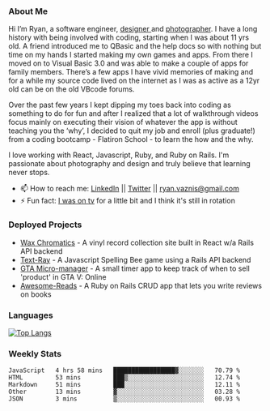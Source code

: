 ### About Me
Hi I’m Ryan, a software engineer, [designer ](https://www.denvermullets.com/video) and [photographer](https://www.denvermullets.com/). I have a long history with being involved with coding, starting when I was about 11 yrs old. A friend introduced me to QBasic and the help docs so with nothing but time on my hands I started making my own games and apps. From there I moved on to Visual Basic 3.0 and was able to make a couple of apps for family members. There’s a few apps I have vivid memories of making and for a while my source code lived on the internet as I was as active as a 12yr old can be on the old VBcode forums.

Over the past few years I kept dipping my toes back into coding as something to do for fun and after I realized that a lot of walkthrough videos focus mainly on executing their vision of whatever the app is without teaching you the ‘why’, I decided to quit my job and enroll (plus graduate!) from a coding bootcamp - Flatiron School - to learn the how and the why.

I love working with React, Javascript, Ruby, and Ruby on Rails. I'm passionate about photography and design and truly believe that learning never stops.

- 📫 How to reach me: [LinkedIn](https://www.linkedin.com/in/ryanvaznis) || [Twitter](https://twitter.com/ryanvaznis) || ryan.vaznis@gmail.com
- ⚡ Fun fact: [I was on tv](https://vimeo.com/381425882) for a little bit and I think it's still in rotation

### Deployed Projects

- [Wax Chromatics](https://waxchromatics.com) - A vinyl record collection site built in React w/a Rails API backend
- [Text-Ray](https://text-ray.xyz) - A Javascript Spelling Bee game using a Rails API backend
- [GTA Micro-manager](https://gtao-tracker.xyz) - A small timer app to keep track of when to sell 'product' in GTA V: Online
- [Awesome-Reads](https://awesome-reads.com) - A Ruby on Rails CRUD app that lets you write reviews on books

### Languages

[![Top Langs](https://github-readme-stats.vercel.app/api/top-langs/?username=denvermullets&layout=compact&langs_count=10)](https://github.com/denvermullets)

### Weekly Stats
<!--START_SECTION:waka-->
```text
JavaScript   4 hrs 58 mins   █████████████████▓░░░░░░░   70.79 % 
HTML         53 mins         ███▒░░░░░░░░░░░░░░░░░░░░░   12.74 % 
Markdown     51 mins         ███░░░░░░░░░░░░░░░░░░░░░░   12.11 % 
Other        13 mins         ▓░░░░░░░░░░░░░░░░░░░░░░░░   03.28 % 
JSON         3 mins          ▒░░░░░░░░░░░░░░░░░░░░░░░░   00.93 % 
```
<!--END_SECTION:waka-->


